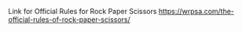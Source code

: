 Link for Official Rules for Rock Paper Scissors 
https://wrpsa.com/the-official-rules-of-rock-paper-scissors/
